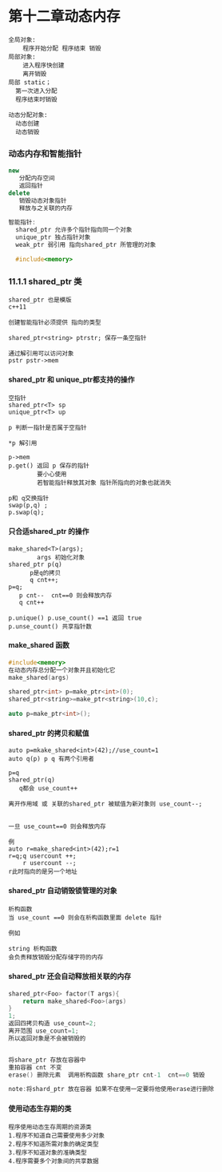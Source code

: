 # 第十二章动态内存
```
全局对象:
    程序开始分配 程序结束 销毁
局部对象:
    进入程序快创建
    离开销毁
局部 static；
  第一次进入分配
  程序结束时销毁

动态分配对象:
  动态创建
  动态销毁
```
### 动态内存和智能指针
```cpp
new 
   分配内存空间
   返回指针
delete
   销毁动态对象指针
   释放与之关联的内存

智能指针:
  shared_ptr 允许多个指针指向同一个对象
  unique_ptr 独占指针对象
  weak_ptr 弱引用 指向shared_ptr 所管理的对象

  #include<memory>
```
### 11.1.1 shared_ptr 类
```
shared_ptr 也是模版
c++11

创建智能指针必须提供 指向的类型

shared_ptr<string> ptrstr; 保存一条空指针

通过解引用可以访问对象
pstr pstr->mem
```
#### shared_ptr 和 unique_ptr都支持的操作
```
空指针
shared_ptr<T> sp
unique_ptr<T> up

p 判断一指针是否属于空指针

*p 解引用

p->mem
p.get() 返回 p 保存的指针
        要小心使用 
        若智能指针释放其对象 指针所指向的对象也就消失

p和 q交换指针
swap(p,q) ;
p.swap(q);
```
#### 只合适shared_ptr 的操作
```
make_shared<T>(args);
        args 初始化对象
shared_ptr p(q)
      p是q的拷贝
      q cnt++;
p=q; 
   p cnt--  cnt==0 则会释放内存
   q cnt++

p.unique() p.use_count() ==1 返回 true
p.unse_count() 共享指针数
```
#### make_shared 函数
```cpp
#include<memory>
在动态内存总分配一个对象并且初始化它
make_shared(args)

shared_ptr<int> p=make_ptr<int>(0);
shared_ptr<string>=make_ptr<string>(10,c);

auto p=make_ptr<int>();
```
#### shared_ptr 的拷贝和赋值
```
auto p=mkake_shared<int>(42);//use_count=1
auto q(p) p q 有两个引用者

p=q
shared_ptr(q) 
   q都会 use_count++

离开作用域 或 关联的shared_ptr 被赋值为新对象则 use_count--;


一旦 use_count==0 则会释放内存

例
auto r=make_shared<int>(42);r=1
r=q;q usercount ++;
    r usercount --;
r此时指向的是另一个地址
```
#### shared_ptr 自动销毁锁管理的对象
```
析构函数
当 use_count ==0 则会在析构函数里面 delete 指针

例如

string 析构函数
会负责释放销毁分配存储字符的内存
```
#### shared_ptr 还会自动释放相关联的内存
``` cpp
shared_ptr<Foo> factor(T args){
    return make_shared<Foo>(args) 
}
1;
返回四拷贝构造 use_count=2;
离开范围 use_count=1;
所以返回对象是不会被销毁的


将share_ptr 存放在容器中 
重拍容器 cnt 不变
erase() 删除元素  调用析构函数 share_ptr cnt-1  cnt==0 销毁

note:将shard_ptr 放在容器 如果不在使用一定要将他使用erase进行删除
```
#### 使用动态生存期的类
```
程序使用动态生存周期的资源类
1.程序不知道自己需要使用多少对象
2.程序不知道所需对象的确定类型
3.程序不知道对象的准确类型
4.程序需要多个对象间的共享数据


```